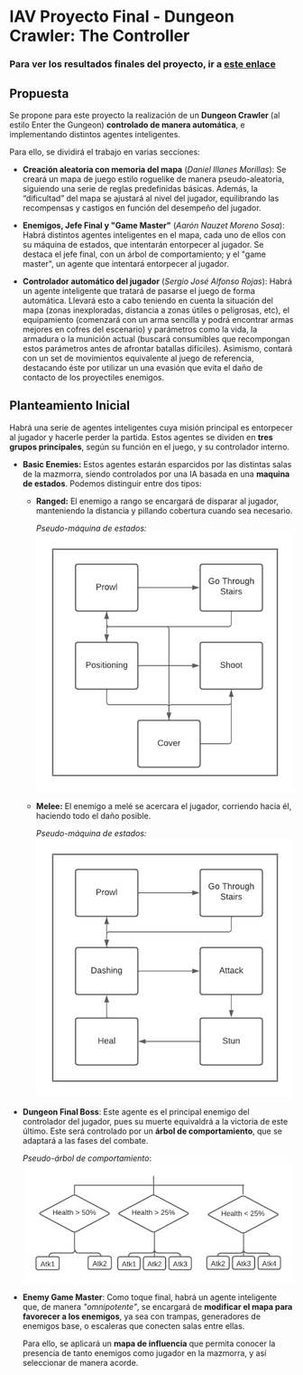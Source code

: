 # IAV Proyecto Final - Dungeon Crawler: The Controller
 
### Para ver los resultados finales del proyecto, ir a [este enlace](https://github.com/IAV22-G12/ProyectoFinal)

## Propuesta
 
Se propone para este proyecto la realización de un **Dungeon Crawler** (al estilo Enter the Gungeon) **controlado de manera automática**, e implementando distintos agentes inteligentes.

Para ello, se dividirá el trabajo en varias secciones:
 
- **Creación aleatoria con memoria del mapa** (*Daniel Illanes Morillas*): Se creará un mapa de juego estilo roguelike de manera pseudo-aleatoria, siguiendo una serie de reglas predefinidas básicas. Además, la “dificultad” del mapa se ajustará al nivel del jugador, equilibrando las recompensas y castigos en función del desempeño del jugador.
 
- **Enemigos, Jefe Final y "Game Master"** (*Aarón Nauzet Moreno Sosa*): Habrá distintos agentes inteligentes en el mapa, cada uno de ellos con su máquina de estados, que intentarán entorpecer al jugador. Se destaca el jefe final, con un árbol de comportamiento; y el "game master", un agente que intentará entorpecer al jugador.
 
- **Controlador automático del jugador** (*Sergio José Alfonso Rojas*): Habrá un agente inteligente que tratará de pasarse el juego de forma automática. Llevará esto a cabo teniendo en cuenta la situación del mapa (zonas inexploradas, distancia a zonas útiles o peligrosas, etc), el equipamiento (comenzará con un arma sencilla y podrá encontrar armas mejores en cofres del escenario) y parámetros como la vida, la armadura o la munición actual (buscará consumibles que recompongan estos parámetros antes de afrontar batallas difíciles). Asimismo, contará con un set de movimientos equivalente al juego de referencia, destacando éste por utilizar un una evasión que evita el daño de contacto de los proyectiles enemigos.
 
## Planteamiento Inicial

Habrá una serie de agentes inteligentes cuya misión principal es entorpecer al jugador y hacerle perder la partida. Estos agentes se dividen en **tres grupos principales**, según su función en el juego, y su controlador interno.

- **Basic Enemies:** Estos agentes estarán esparcidos por las distintas salas de la mazmorra, siendo controlados por una IA basada en una **maquina de estados**. Podemos distinguir entre dos tipos:

    - **Ranged:** El enemigo a rango se encargará de disparar al jugador, manteniendo la distancia y pillando cobertura cuando sea necesario.  
      
        *Pseudo-máquina de estados:*
        ![Ranged_StateMachine](./Docs/Ranged_StateMachine.png)

    - **Melee:** El enemigo a melé se acercara el jugador, corriendo hacia él, haciendo todo el daño posible.

        *Pseudo-máquina de estados:*
        ![Melee_StateMachine](./Docs/Melee_StateMachine.png)

- **Dungeon Final Boss**: Este agente es el principal enemigo del controlador del jugador, pues su muerte equivaldrá a la victoria de este último. Este será controlado por un **árbol de comportamiento**, que se adaptará a las fases del combate.

    *Pseudo-árbol de comportamiento*:
    ![FinalBoss](./Docs/FinalBoss.png)

- **Enemy Game Master**: Como toque final, habrá un agente inteligente que, de manera *"omnipotente"*, se encargará de **modificar el mapa para favorecer a los enemigos**, ya sea con trampas, generadores de enemigos base, o escaleras que conecten salas entre ellas.

    Para ello, se aplicará un **mapa de influencia** que permita conocer la presencia de tanto enemigos como jugador en la mazmorra, y así seleccionar de manera acorde.
